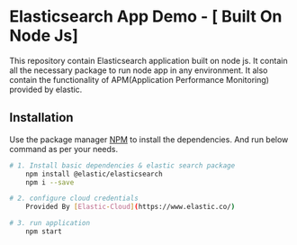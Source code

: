 # Elasticsearch App Demo - [ Built On Node Js]

This repository contain Elasticsearch application built on node js.
It contain all the necessary package to run node app in any environment.
It also contain the functionality of APM(Application Performance Monitoring) provided by elastic.

## Installation

Use the package manager [NPM](https://www.npmjs.com/) to install the dependencies.
And run below command as per your needs.





```bash
# 1. Install basic dependencies & elastic search package
    npm install @elastic/elasticsearch
    npm i --save

# 2. configure cloud credentials
    Provided By [Elastic-Cloud](https://www.elastic.co/)

# 3. run application
    npm start